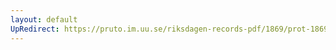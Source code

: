 ```yaml
---
layout: default
UpRedirect: https://pruto.im.uu.se/riksdagen-records-pdf/1869/prot-1869--fk--513/prot-1869--fk--513_000.pdf
---
```

